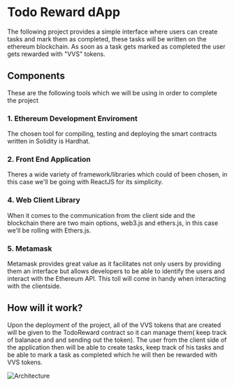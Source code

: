 # Todo Reward dApp

The following project provides a simple interface where users can create tasks and mark them as completed, these tasks will be written on the ethereum blockchain. As soon as a task gets marked as completed the user gets rewarded with "VVS" tokens.

## Components

These are the following tools which we will be using in order to complete the project

### 1. Ethereum Development Enviroment

The chosen tool for compiling, testing and deploying the smart contracts written in Solidity is Hardhat.

### 2. Front End Application

Theres a wide variety of framework/libraries which could of been chosen, in this case we'll be going with ReactJS for its simplicity.

### 4. Web Client Library

When it comes to the communication from the client side and the blockchain there are two main options, web3.js and ethers.js, in this case we'll be rolling with Ethers.js.

### 5. Metamask

Metamask provides great value as it facilitates not only users by providing them an interface but allows developers to be able to identify the users and interact with the Ethereum API. This toll will come in handy when interacting with the clientside.

## How will it work?

Upon the deployment of the project, all of the VVS tokens that are created will be given to the TodoReward contract so it can manage them( keep track of balanace and and sending out the token). The user from the client side of the application then will be able to create tasks, keep track of his tasks and be able to mark a task as completed which he will then be rewarded with VVS tokens.

![Architecture](https://user-images.githubusercontent.com/20049210/141364765-955c35ba-c0a8-4f83-afc9-c460a4ccf54a.png)
